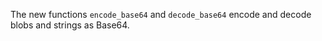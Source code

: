 The new functions `encode_base64` and `decode_base64` encode and
decode blobs and strings as Base64.
